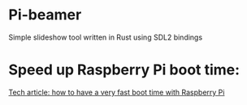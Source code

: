 # Pi-beamer
Simple slideshow tool written in Rust using SDL2 bindings

# Speed up Raspberry Pi boot time:
[Tech article: how to have a very fast boot time with Raspberry Pi](http://www.samplerbox.org/article/fastbootrpi)
